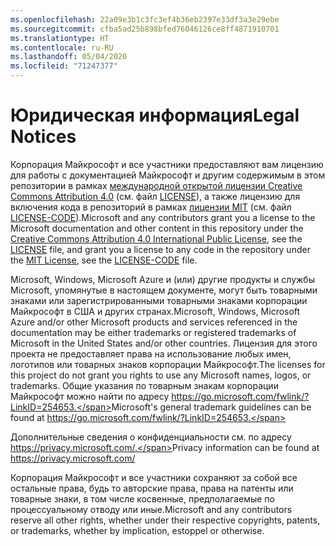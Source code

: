 ```yaml
---
ms.openlocfilehash: 22a09e3b1c3fc3ef4b36eb2397e33df3a3e29ebe
ms.sourcegitcommit: cfba5ad25b898bfed76046126ce8ff4871910701
ms.translationtype: HT
ms.contentlocale: ru-RU
ms.lasthandoff: 05/04/2020
ms.locfileid: "71247377"
---
```

# <a name="legal-notices"></a><span data-ttu-id="3e0f9-101">Юридическая информация</span><span class="sxs-lookup"><span data-stu-id="3e0f9-101">Legal Notices</span></span>

<span data-ttu-id="3e0f9-102">Корпорация Майкрософт и все участники предоставляют вам лицензию для работы с документацией Майкрософт и другим содержимым в этом репозитории в рамках [международной открытой лицензии Creative Commons Attribution 4.0](https://creativecommons.org/licenses/by/4.0/legalcode) (см. файл [LICENSE](LICENSE)), а также лицензию для включения кода в репозиторий в рамках [лицензии MIT](https://opensource.org/licenses/MIT) (см. файл [LICENSE-CODE](LICENSE-CODE)).</span><span class="sxs-lookup"><span data-stu-id="3e0f9-102">Microsoft and any contributors grant you a license to the Microsoft documentation and other content in this repository under the [Creative Commons Attribution 4.0 International Public License](https://creativecommons.org/licenses/by/4.0/legalcode), see the [LICENSE](LICENSE) file, and grant you a license to any code in the repository under the [MIT License](https://opensource.org/licenses/MIT), see the [LICENSE-CODE](LICENSE-CODE) file.</span></span>

<span data-ttu-id="3e0f9-103">Microsoft, Windows, Microsoft Azure и (или) другие продукты и службы Microsoft, упомянутые в настоящем документе, могут быть товарными знаками или зарегистрированными товарными знаками корпорации Майкрософт в США и других странах.</span><span class="sxs-lookup"><span data-stu-id="3e0f9-103">Microsoft, Windows, Microsoft Azure and/or other Microsoft products and services referenced in the documentation may be either trademarks or registered trademarks of Microsoft in the United States and/or other countries.</span></span>
<span data-ttu-id="3e0f9-104">Лицензия для этого проекта не предоставляет права на использование любых имен, логотипов или товарных знаков корпорации Майкрософт.</span><span class="sxs-lookup"><span data-stu-id="3e0f9-104">The licenses for this project do not grant you rights to use any Microsoft names, logos, or trademarks.</span></span>
<span data-ttu-id="3e0f9-105">Общие указания по товарным знакам корпорации Майкрософт можно найти по адресу https://go.microsoft.com/fwlink/?LinkID=254653.</span><span class="sxs-lookup"><span data-stu-id="3e0f9-105">Microsoft's general trademark guidelines can be found at https://go.microsoft.com/fwlink/?LinkID=254653.</span></span>

<span data-ttu-id="3e0f9-106">Дополнительные сведения о конфиденциальности см. по адресу https://privacy.microsoft.com/.</span><span class="sxs-lookup"><span data-stu-id="3e0f9-106">Privacy information can be found at https://privacy.microsoft.com/</span></span>

<span data-ttu-id="3e0f9-107">Корпорация Майкрософт и все участники сохраняют за собой все остальные права, будь то авторские права, права на патенты или товарные знаки, в том числе косвенные, предполагаемые по процессуальному отводу или иные.</span><span class="sxs-lookup"><span data-stu-id="3e0f9-107">Microsoft and any contributors reserve all other rights, whether under their respective copyrights, patents, or trademarks, whether by implication, estoppel or otherwise.</span></span>
